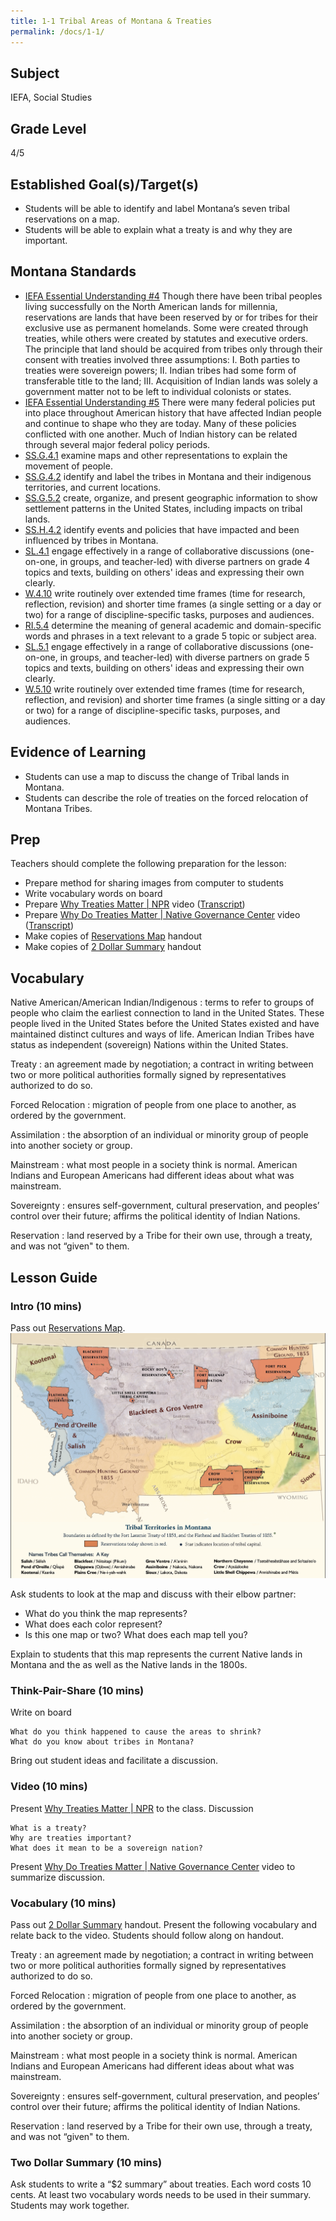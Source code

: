 ```yaml
---
title: 1-1 Tribal Areas of Montana & Treaties
permalink: /docs/1-1/
---
```

## Subject
IEFA, Social Studies

## Grade Level
4/5

## Established Goal(s)/Target(s)
- Students will be able to identify and label Montana’s seven tribal reservations on a map.
- Students will be able to explain what a treaty is and why they are important.

## Montana Standards
- <u>IEFA Essential Understanding #4</u> Though there have been tribal peoples living successfully on the North American lands for millennia, reservations are lands that have been reserved by or for tribes for their exclusive use as permanent homelands. Some were created through treaties, while others were created by statutes and executive orders. The principle that land should be acquired from tribes only through their consent with treaties involved three assumptions: I. Both parties to treaties were sovereign powers; II. Indian tribes had some form of transferable title to the land; III. Acquisition of Indian lands was solely a government matter not to be left to individual colonists or states.
- <u>IEFA Essential Understanding #5</u> There were many federal policies put into place throughout American history that have affected Indian people and continue to shape who they are today. Many of these policies conflicted with one another. Much of Indian history can be related through several major federal policy periods.
- <u>SS.G.4.1</u> examine maps and other representations to explain the movement of people.
- <u>SS.G.4.2</u> identify and label the tribes in Montana and their indigenous territories, and current locations.
- <u>SS.G.5.2</u> create, organize, and present geographic information to show settlement patterns in the United States, including impacts on tribal lands.
- <u>SS.H.4.2</u> identify events and policies that have impacted and been influenced by tribes in Montana.
- <u>SL.4.1</u> engage effectively in a range of collaborative discussions (one-on-one, in groups, and teacher-led) with diverse partners on grade 4 topics and texts, building on others' ideas and expressing their own clearly.
- <u>W.4.10</u> write routinely over extended time frames (time for research, reflection, revision) and shorter time frames (a single setting or a day or two) for a range of discipline-specific tasks, purposes and audiences.
- <u>RI.5.4</u> determine the meaning of general academic and domain-specific words and phrases in a text relevant to a grade 5 topic or subject area.
- <u>SL.5.1</u> engage effectively in a range of collaborative discussions (one-on-one, in groups, and teacher-led) with diverse partners on grade 5 topics and texts, building on others' ideas and expressing their own clearly.
- <u>W.5.10</u> write routinely over extended time frames (time for research, reflection, and revision) and shorter time frames (a single sitting or a day or two) for a range of discipline-specific tasks, purposes, and audiences.

## Evidence of Learning
-	Students can use a map to discuss the change of Tribal lands in Montana.
-	Students can describe the role of treaties on the forced relocation of Montana Tribes.

## Prep
Teachers should complete the following preparation for the lesson:
- Prepare method for sharing images from computer to students
- Write vocabulary words on board
- Prepare [Why Treaties Matter \| NPR](https://www.youtube.com/watch?v=bexvE4lZRGo) video ([Transcript](../resources/transcripts/1-1_why-treaties-matter.md))
- Prepare [Why Do Treaties Matter \| Native Governance Center](https://www.youtube.com/watch?v=eCHZVSSXDwc) video ([Transcript](../resources/transcripts/1-1_why-do-treaties-matter.md))
- Make copies of [Reservations Map](../resources/1-1_reservations-map.pdf) handout
- Make copies of [2 Dollar Summary](../resources/1-1_two-dollar-summary.pdf) handout

## Vocabulary
Native American/American Indian/Indigenous
: terms to refer to groups of people who claim the earliest connection to land in the United States. These people lived in the United States before the United States existed and have maintained distinct cultures and ways of life. American Indian Tribes have status as independent (sovereign) Nations within the United States.

Treaty
: an agreement made by negotiation; a contract in writing between two or more political authorities formally signed by representatives authorized to do so.

Forced Relocation
: migration of people from one place to another, as ordered by the government.

Assimilation
: the absorption of an individual or minority group of people into another society or group.

Mainstream
: what most people in a society think is normal. American Indians and European Americans had different ideas about what was mainstream.

Sovereignty
: ensures self-government, cultural preservation, and peoples’ control over their future; affirms the political identity of Indian Nations.

Reservation
: land reserved by a Tribe for their own use, through a treaty, and was not “given" to them.

## Lesson Guide

### Intro (10 mins)
Pass out [Reservations Map](../resources/1-1_reservations-map.pdf).  
![reservation map](../resources/images/1-1_map.png)

Ask students to look at the map and discuss with their elbow partner:
- What do you think the map represents?
- What does each color represent?
- Is this one map or two? What does each map tell you?

Explain to students that this map represents the current Native lands in Montana
and the as well as the Native lands in the 1800s.

### Think-Pair-Share (10 mins)
Write on board
```
What do you think happened to cause the areas to shrink?  
What do you know about tribes in Montana?
```
Bring out student ideas and facilitate a discussion.

### Video (10 mins)
Present [Why Treaties Matter \| NPR](https://www.youtube.com/watch?v=bexvE4lZRGo) to the class.
Discussion
```
What is a treaty?  
Why are treaties important?  
What does it mean to be a sovereign nation?
```
Present [Why Do Treaties Matter \| Native Governance Center](https://www.youtube.com/watch?v=eCHZVSSXDwc) video to summarize discussion.

### Vocabulary (10 mins)
Pass out [2 Dollar Summary](../resources/1-1_two-dollar-summary.pdf) handout.
Present the following vocabulary and relate back to the video. Students should follow along on handout.

Treaty
: an agreement made by negotiation; a contract in writing between two or more political authorities formally signed by representatives authorized to do so.

Forced Relocation
: migration of people from one place to another, as ordered by the government.

Assimilation
: the absorption of an individual or minority group of people into another society or group.

Mainstream
: what most people in a society think is normal. American Indians and European Americans had different ideas about what was mainstream.

Sovereignty
: ensures self-government, cultural preservation, and peoples’ control over their future; affirms the political identity of Indian Nations.

Reservation
: land reserved by a Tribe for their own use, through a treaty, and was not “given" to them.

### Two Dollar Summary (10 mins)
Ask students to write a “$2 summary” about treaties.
Each word costs 10 cents.
At least two vocabulary words needs to be used in their summary.
Students may work together.
